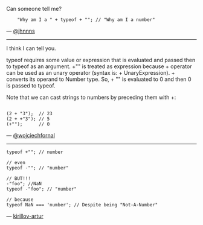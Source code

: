 Can someone tell me?

```
    "Why am I a " + typeof + ""; // "Why am I a number"
```

— [@jhnnns][1]

***

I think I can tell you.

typeof requires some value or expression that is evaluated and passed then to typeof as an argument. +"" is treated as expression because + operator
can be used as an unary operator (syntax is: + UnaryExpression). + converts its operand to Number type. So, + "" is evaluated to 0 and then 0 is passed to typeof.

Note that we can cast strings to numbers by preceding them with +:

```

(2 + "3");  // 23
(2 + +"3"); // 5
(+"");      // 0

```

— [@wojciechfornal][2]



***

```
typeof +""; // number

// even
typeof -""; // "number"

// BUT!!!
-"foo"; //NaN
typeof -"foo"; // "number"

// because
typeof NaN === 'number'; // Despite being "Not-A-Number"

```

— [kirillov-artur][3]

[1]:https://twitter.com/jhnnns
[2]:https://twitter.com/wojciechfornal
[3]:https://github.com/kirillov-artur
